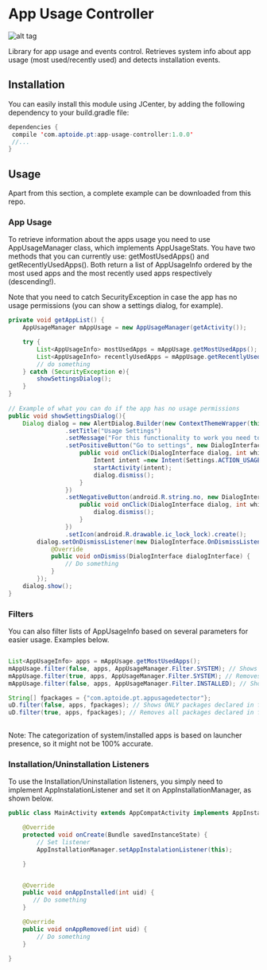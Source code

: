 # App Usage Controller
![alt tag](https://travis-ci.org/gmartinsribeiro/app-usage-controller.svg?branch=master)

Library for app usage and events control.
Retrieves system info about app usage (most used/recently used) and detects installation events.

## Installation
You can easily install this module using JCenter, by adding the following dependency to your build.gradle file:

```java
dependencies {
 compile 'com.aptoide.pt:app-usage-controller:1.0.0'
 //...
}
```
## Usage
Apart from this section, a complete example can be downloaded from this repo.

### App Usage
To retrieve information about the apps usage you need to use AppUsageManager class, which implements AppUsageStats.
You have two methods that you can currently use: getMostUsedApps() and getRecentlyUsedApps(). Both return a list of AppUsageInfo ordered by the most used apps and the most recently used apps respectively (descending!).

Note that you need to catch SecurityException in case the app has no usage permissions (you can show a settings dialog, for example).

```java
private void getAppList() {
    AppUsageManager mAppUsage = new AppUsageManager(getActivity());

    try {
        List<AppUsageInfo> mostUsedApps = mAppUsage.getMostUsedApps();
        List<AppUsageInfo> recentlyUsedApps = mAppUsage.getRecentlyUsedApps();
        // do something
    } catch (SecurityException e){
        showSettingsDialog();
    }
}
    
// Example of what you can do if the app has no usage permissions
public void showSettingsDialog(){
    Dialog dialog = new AlertDialog.Builder(new ContextThemeWrapper(this, R.style.AppTheme))
                .setTitle("Usage Settings")
                .setMessage("For this functionality to work you need to grant app usage permission to this app. Do you want to do it now?")
                .setPositiveButton("Go to settings", new DialogInterface.OnClickListener() {
                    public void onClick(DialogInterface dialog, int which) {
                        Intent intent =new Intent(Settings.ACTION_USAGE_ACCESS_SETTINGS);
                        startActivity(intent);
                        dialog.dismiss();
                    }
                })
                .setNegativeButton(android.R.string.no, new DialogInterface.OnClickListener() {
                    public void onClick(DialogInterface dialog, int which) {
                        dialog.dismiss();
                    }
                })
                .setIcon(android.R.drawable.ic_lock_lock).create();
        dialog.setOnDismissListener(new DialogInterface.OnDismissListener() {
            @Override
            public void onDismiss(DialogInterface dialogInterface) {
                // Do something
            }
        });
    dialog.show();
}
```
### Filters
You can also filter lists of AppUsageInfo based on several parameters for easier usage. Examples below.

```java

List<AppUsageInfo> apps = mAppUsage.getMostUsedApps();
mAppUsage.filter(false, apps, AppUsageManager.Filter.SYSTEM); // Shows ONLY system apps
mAppUsage.filter(true, apps, AppUsageManager.Filter.SYSTEM); // Removes system apps
mAppUsage.filter(false, apps, AppUsageManager.Filter.INSTALLED); // Shows ONLY installed apps

String[] fpackages = {"com.aptoide.pt.appusagedetector"};
uD.filter(false, apps, fpackages); // Shows ONLY packages declared in fpackages
uD.filter(true, apps, fpackages); // Removes all packages declared in fpackages
        
```

Note: The categorization of system/installed apps is based on launcher presence, so it might not be 100% accurate.
### Installation/Uninstallation Listeners
To use the Installation/Uninstallation listeners, you simply need to implement AppInstalationListener and set it on AppInstallationManager, as shown below.

```java
public class MainActivity extends AppCompatActivity implements AppInstallationListener {

    @Override
    protected void onCreate(Bundle savedInstanceState) {
        // Set listener
        AppInstallationManager.setAppInstalationListener(this);

    }


    @Override
    public void onAppInstalled(int uid) {
       // Do something
    }

    @Override
    public void onAppRemoved(int uid) {
        // Do something
    }

}

```
